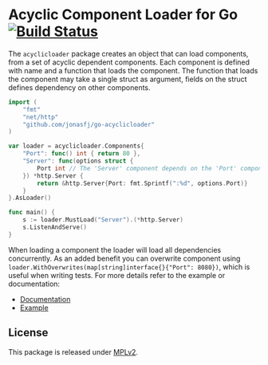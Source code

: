 Acyclic Component Loader for Go [![Build Status](https://travis-ci.org/jonasfj/go-acyclicloader.svg?branch=master)](https://travis-ci.org/jonasfj/go-acyclicloader)
===============================

The `acyclicloader` package creates an object that can load components, from
a set of acyclic dependent components. Each component is defined with name
and a function that loads the component. The function that loads the component
may take a single struct as argument, fields on the struct defines dependency
on other components.

```go
import (
    "fmt"
    "net/http"
    "github.com/jonasfj/go-acyclicloader"
)

var loader = acyclicloader.Components{
    "Port": func() int { return 80 },
    "Server": func(options struct {
        Port int // The 'Server' component depends on the 'Port' component
    }) *http.Server {
        return &http.Server{Port: fmt.Sprintf(":%d", options.Port)}
    }
}.AsLoader()

func main() {
    s := loader.MustLoad("Server").(*http.Server)
    s.ListenAndServe()
}
```

When loading a component the loader will load all dependencies concurrently.
As an added benefit you can overwrite component using
`loader.WithOverwrites(map[string]interface{}{"Port": 8080})`, which is
useful when writing tests. For more details refer to the example or
documentation:

 * [Documentation](https://godoc.org/github.com/jonasfj/go-acyclicloader)
 * [Example](https://github.com/jonasfj/go-acyclicloader/blob/master/example_loader_test.go)

License
-------
This package is released under [MPLv2](https://www.mozilla.org/en-US/MPL/2.0/).
